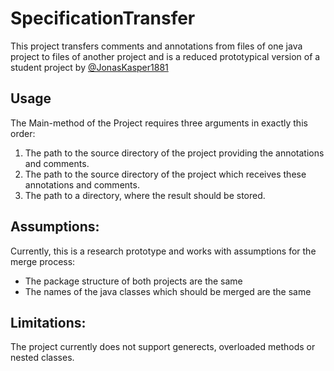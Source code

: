 # SpecificationTransfer
This project transfers comments and annotations from files of one java project to files of another project and is a reduced prototypical version of a student project by [@JonasKasper1881](https://github.com/JonasKasper1881)


## Usage
The Main-method of the Project requires three arguments in exactly this order: 
1. The path to the source directory of the project providing the annotations and comments.
2. The path to the source directory of the project which receives these annotations and comments.
3. The path to a directory, where the result should be stored.

## Assumptions: 
Currently, this is a research prototype and works with assumptions for the merge process:
- The package structure of both projects are the same
- The names of the java classes which should be merged are the same

## Limitations: 
The project currently does not support generects, overloaded methods or nested classes. 

